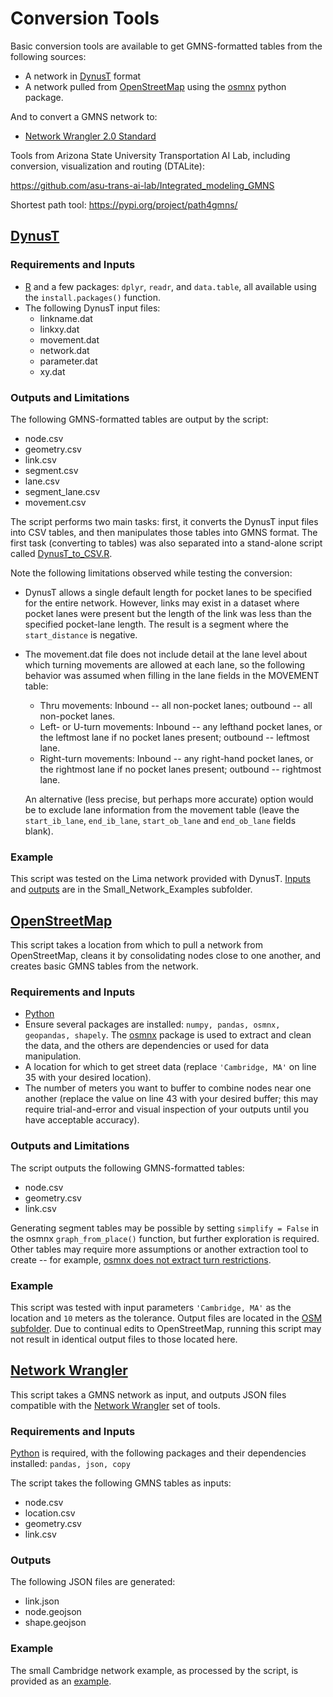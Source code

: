 # Conversion Tools
Basic conversion tools are available to get GMNS-formatted tables from the following sources:
- A network in [DynusT](https://www.dynust.com) format
- A network pulled from [OpenStreetMap](https://www.openstreetmap.org) using the [osmnx](https://github.com/gboeing/osmnx) python package. 

And to convert a GMNS network to:
- [Network Wrangler 2.0 Standard](https://github.com/wsp-sag/network_wrangler)

Tools from Arizona State University Transportation AI Lab, including conversion, visualization and routing (DTALite):

https://github.com/asu-trans-ai-lab/Integrated_modeling_GMNS 

Shortest path tool:  https://pypi.org/project/path4gmns/

## [DynusT](DynusT/DynusT_to_GMNS.R)    
### Requirements and Inputs  
- [R](https://www.r-project.org) and a few packages: `dplyr`, `readr`, and `data.table`, all available using the `install.packages()` function.
- The following DynusT input files:
	- linkname.dat
	- linkxy.dat
	- movement.dat
	- network.dat
	- parameter.dat
	- xy.dat
	
### Outputs and Limitations  
The following GMNS-formatted tables are output by the script:
- node.csv
- geometry.csv
- link.csv
- segment.csv
- lane.csv
- segment_lane.csv
- movement.csv
 
 The script performs two main tasks: first, it converts the DynusT input files into CSV tables, and then manipulates those tables into GMNS format. The first task (converting to tables) was also separated into a stand-alone script called [DynusT_to_CSV.R](DynusT/DynusT_to_CSV.R).
 
 Note the following limitations observed while testing the conversion:
 - DynusT allows a single default length for pocket lanes to be specified for the entire network. However, links may exist in a dataset where pocket lanes were present but the length of the link was less than the specified pocket-lane length. The result is a segment where the `start_distance` is negative.
 - The movement.dat file does not include detail at the lane level about which turning movements are allowed at each lane, so the following behavior was assumed when filling in the lane fields in the MOVEMENT table:
	- Thru movements: Inbound -- all non-pocket lanes; outbound -- all non-pocket lanes.
	- Left- or U-turn movements: Inbound -- any lefthand pocket lanes, or the leftmost lane if no pocket lanes present; outbound -- leftmost lane.
	- Right-turn movements: Inbound -- any right-hand pocket lanes, or the rightmost lane if no pocket lanes present; outbound -- rightmost lane. 

    An alternative (less precise, but perhaps more accurate) option would be to exclude lane information from the movement table (leave the `start_ib_lane`, `end_ib_lane`, `start_ob_lane` and `end_ob_lane` fields blank).
 
### Example  
This script was tested on the Lima network provided with DynusT. [Inputs](../Small_Network_Examples/Lima/DynusT) and [outputs](../Small_Network_Examples/Lima/GMNS) are in the Small_Network_Examples subfolder.


## [OpenStreetMap](OSM/osm_to_gmns.py)  

This script takes a location from which to pull a network from OpenStreetMap, cleans it by consolidating nodes close to one another, and creates basic GMNS tables from the network. 

### Requirements and Inputs  
- [Python](https://www.python.org/downloads/)
- Ensure several packages are installed: `numpy, pandas, osmnx, geopandas, shapely`. The [osmnx](https://github.com/gboeing/osmnx) package is used to extract and clean the data, and the others are dependencies or used for data manipulation.
- A location for which to get street data (replace `'Cambridge, MA'` on line 35 with your desired location).
- The number of meters you want to buffer to combine nodes near one another (replace the value on line 43 with your desired buffer; this may require trial-and-error and visual inspection of your outputs until you have acceptable accuracy).

### Outputs and Limitations  
The script outputs the following GMNS-formatted tables: 
- node.csv
- geometry.csv
- link.csv

Generating segment tables may be possible by setting `simplify = False` in the osmnx `graph_from_place()` function, but further exploration is required. Other tables may require more assumptions or another extraction tool to create -- for example, [osmnx does not extract turn restrictions](https://github.com/gboeing/osmnx/issues/22).

### Example  
This script was tested with input parameters `'Cambridge, MA'` as the location and `10` meters as the tolerance. Output files are located in the [OSM subfolder](OSM). Due to continual edits to OpenStreetMap, running this script may not result in identical output files to those located here.

## [Network Wrangler](Network_Wrangler/GMNS_to_NW.py)
This script takes a GMNS network as input, and outputs JSON files compatible with the [Network Wrangler](https://github.com/wsp-sag/network_wrangler) set of tools.
### Requirements and Inputs  
[Python](https://www.python.org/downloads/) is required, with the following packages and their dependencies installed: `pandas, json, copy`

The script takes the following GMNS tables as inputs:
- node.csv
- location.csv
- geometry.csv
- link.csv
### Outputs 
The following JSON files are generated:
- link.json
- node.geojson
- shape.geojson

### Example  
The small Cambridge network example, as processed by the script, is provided as an [example](Network_Wrangler/cambridge_example).
